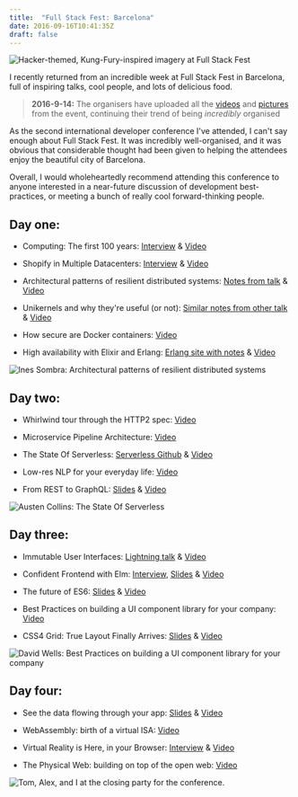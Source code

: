 ```yaml
---
title:  "Full Stack Fest: Barcelona"
date: 2016-09-16T10:41:35Z
draft: false
---
```


![Hacker-themed, Kung-Fury-inspired imagery at Full Stack Fest](/assets/images/fullstackfest.jpg)

I recently returned from an incredible week at Full Stack Fest in Barcelona, full of inspiring talks, cool people,
and lots of delicious food.

> <strong>2016-9-14:</strong> The organisers have uploaded all the [videos][fullstackvidoes] and
[pictures][fullstackpictures] from the event, continuing their trend of being *incredibly* organised

As the second international developer conference I've attended, I can't say enough about Full Stack Fest.
It was incredibly well-organised, and it was obvious that considerable thought had been given to helping the attendees
enjoy the beautiful city of Barcelona.

Overall, I would wholeheartedly recommend attending this conference to anyone interested in a near-future discussion
of development best-practices, or meeting a bunch of really cool forward-thinking people.

## Day one:

* Computing: The first 100 years: [Interview][joeinterview] & [Video][joevideo]

* Shopify in Multiple Datacenters: [Interview][simoninterview] & [Video][simonvideo]

* Architectural patterns of resilient distributed systems: [Notes from talk][inesnotes] & [Video][inesvideo]

* Unikernels and why they're useful (or not): [Similar notes from other talk][amirnotes] & [Video][amirvideo]

* How secure are Docker containers: [Video][benvideo]

* High availability with Elixir and Erlang: [Erlang site with notes][sasasite] & [Video][sasavideo]

<div class="mt4"></div>

![Ines Sombra: Architectural patterns of resilient distributed systems](/assets/images/unk-unk.jpg)

## Day two:

* Whirlwind tour through the HTTP2 spec: [Video][olevideo]

* Microservice Pipeline Architecture: [Video][timvideo]

* The State Of Serverless: [Serverless Github][austengithub] & [Video][austenvideo]

* Low-res NLP for your everyday life: [Video][durettivideo]

* From REST to GraphQL: [Slides][marcslides] & [Video][marcvideo]

<div class="mt4"></div>

![Austen Collins: The State Of Serverless](/assets/images/serverless.jpg)

## Day three:

* Immutable User Interfaces: [Lightning talk][leelightning] & [Video][leevideo]

* Confident Frontend with Elm: [Interview][jackinterview], [Slides][jackslides] & [Video][jackvideo]

* The future of ES6: [Slides][jafarslides] & [Video][jafarvideo]

* Best Practices on building a UI component library for your company: [Video][davidvideo]

* CSS4 Grid: True Layout Finally Arrives: [Slides][jenslides] & [Video][jenvideo]

<div class="mt4"></div>

![David Wells: Best Practices on building a UI component library for your company](/assets/images/jsfatigue.jpg)

## Day four:

* See the data flowing through your app: [Slides][andreslides] & [Video][andrevideo]

* WebAssembly: birth of a virtual ISA: [Video][bensmithvideo]

* Virtual Reality is Here, in your Browser: [Interview][livinterview] & [Video][livvideo]

* The Physical Web: building on top of the open web: [Video][scottvideo]

<div class="mt4"></div>

![Tom, Alex, and I at the closing party for the conference.](/assets/images/party.jpg)


[fullstack]: https://2016.fullstackfest.com/
[fullstackvidoes]: https://www.youtube.com/playlist?list=PLe9psSNJBf76DOOKMkDpyo_A5PfZk7JWc
[fullstackpictures]: https://photos.google.com/share/AF1QipMosAJxuVcdK00-hXk7PcEScpttte948MEKeA4PrQWtJELcgRYqf8Pk-4dvueY6Eg?key=YmJsendCa2Z3TmtFa1hSRmROY2FVenFJWDBnaGJ3

[joeinterview]: https://medium.com/@FullStackFest/interviewing-joe-armstrong-8b7d2023d975#.thysljpe7
[joevideo]: https://www.youtube.com/watch?v=itKFrXghGuA

[simoninterview]: https://medium.com/@FullStackFest/interviewing-simon-eskildsen-95080120a46d#.7g5z1rxvz
[simonvideo]: https://www.youtube.com/watch?v=7UyDK2bDjc4

[inesnotes]: https://github.com/Randommood/FullStackFest2016
[inesvideo]: https://www.youtube.com/watch?v=bUlpp8_Mevk

[amirnotes]: http://amirchaudhry.com/gluecon2016
[amirvideo]: https://youtu.be/XNu2lze6jS0

[benvideo]: https://youtu.be/oANurUSaOFs

[sasasite]: http://theerlangelist.com/
[sasavideo]: https://youtu.be/Ba3aCm3A0o8

[olevideo]: https://youtu.be/CThgMRXS8w8

[timvideo]: https://youtu.be/vUCr1oTtaKA

[austengithub]: https://github.com/serverless
[austenvideo]: https://youtu.be/9IrFIobZUEA

[durettivideo]: https://youtu.be/vRb-El8hC-U

[marcslides]: https://speakerdeck.com/xuorig/from-rest-to-graphql
[marcvideo]: https://youtu.be/eD7kLFGOgVw

[leelightning]: https://speakerdeck.com/leebyron/commas-as-whitespace
[leevideo]: https://youtu.be/pLvrZPSzHxo

[jackinterview]: https://medium.com/@FullStackFest/interviewing-jack-franklin-b563660cc012#.y8oqp86m9
[jackslides]: https://speakerdeck.com/jackfranklin/fullstackfest-elm-for-js-developers
[jackvideo]: https://youtu.be/rDQ22Yg3Fms

[jafarslides]: https://drive.google.com/file/d/0B7zweKma2uL1X1Fyb1E1Mzh4bDA/view
[jafarvideo]: https://youtu.be/3pKNRgResq0

[davidvideo]: https://youtu.be/j8eBXGPl_5E

[jenslides]: http://www.slideshare.net/jen4web/version-2-css4-grid-true-layout-finally-arrives
[jenvideo]: https://youtu.be/axVw1Zduqn0

[andreslides]: https://speakerdeck.com/staltz/see-the-data-flowing-through-your-app
[andrevideo]: https://youtu.be/R-GzJgEccEQ

[bensmithvideo]: https://youtu.be/vmzz17JGPHI

[livinterview]: https://medium.com/@FullStackFest/interviewing-liv-erickson-557dfe685139#.mmhm5pjjk
[livvideo]: https://youtu.be/Ciqucr_Ww9s

[scottvideo]: https://youtu.be/gV72mCdomo4
